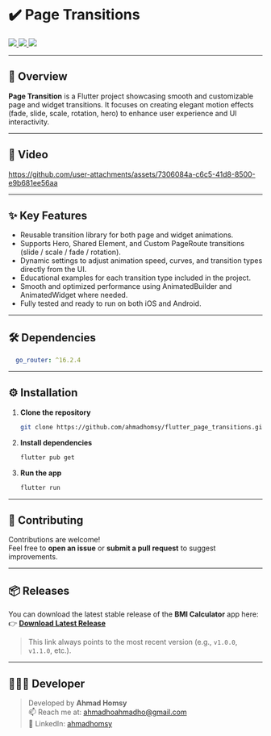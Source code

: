 # ✔️ Page Transitions

<div align="start">
  <a href="https://api.visitorbadge.io/api/visitors?path=DailyDone-App&label=People%20who%20visited%20this%20page&countColor=%23263759" target="_blank">
    <img src="https://api.visitorbadge.io/api/visitors?path=DailyDone-App&label=People%20who%20visited%20this%20page&countColor=%23263759" />
  </a>
  <a href="https://www.linkedin.com/in/ahmad-alhomsy963" target="_blank">
    <img src="https://img.shields.io/badge/LinkedIn-0077B5?style=for-the-badge&logo=linkedin&logoColor=white" />
  </a>
  <a href="mailto:ahmadhoahmadho@gmail.com">
    <img src="https://img.shields.io/badge/Gmail-333333?style=for-the-badge&logo=gmail&logoColor=red" />
  </a>
</div>

---

## 🚀 Overview

**Page Transition** is a Flutter project showcasing smooth and customizable page and widget transitions.
It focuses on creating elegant motion effects (fade, slide, scale, rotation, hero) to enhance user experience and UI interactivity.

---

## 🎥 Video

https://github.com/user-attachments/assets/7306084a-c6c5-41d8-8500-e9b681ee56aa

---
## ✨ Key Features
- Reusable transition library for both page and widget animations.
- Supports Hero, Shared Element, and Custom PageRoute transitions (slide / scale / fade / rotation).
- Dynamic settings to adjust animation speed, curves, and transition types directly from the UI.
- Educational examples for each transition type included in the project.
- Smooth and optimized performance using AnimatedBuilder and AnimatedWidget where needed.
- Fully tested and ready to run on both iOS and Android.

---

## 🛠 Dependencies

```yaml
  go_router: ^16.2.4
```

---

## ⚙️ Installation

1. **Clone the repository**
   ```bash
   git clone https://github.com/ahmadhomsy/flutter_page_transitions.git
   ```

2. **Install dependencies**
   ```bash
   flutter pub get
   ```

3. **Run the app**
   ```bash
   flutter run
   ```

---

## 💜 Contributing

Contributions are welcome!  
Feel free to **open an issue** or **submit a pull request** to suggest improvements.

---

## 📦 Releases
You can download the latest stable release of the **BMI Calculator** app here:  
👉 [**Download Latest Release**](https://github.com/ahmadhomsy/flutter_page_transitions/releases/latest)

> This link always points to the most recent version (e.g., `v1.0.0`, `v1.1.0`, etc.).

---

## 👨🏻‍💻 Developer

> Developed by **Ahmad Homsy**  
> 📫 Reach me at: [ahmadhoahmadho@gmail.com](mailto:ahmadhoahmadho@gmail.com)  
> 💼 LinkedIn: [ahmadhomsy](https://www.linkedin.com/in/ahmad-alhomsy963)  
